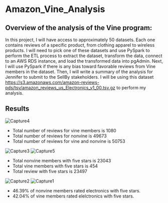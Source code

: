 # Amazon_Vine_Analysis

## Overview of the analysis of the Vine program:
In this project, I will have access to approximately 50 datasets. Each one contains reviews of a specific product, from clothing apparel to wireless products. I will need to pick one of these datasets and use PySpark to perform the ETL process to extract the dataset, transform the data, connect to an AWS RDS instance, and load the transformed data into pgAdmin. Next, I will use PySpark if there is any bias toward favorable reviews from Vine members in the dataset. Then, I will write a summary of the analysis for Jennifer to submit to the SellBy stakeholders. I will be using this dataset https://s3.amazonaws.com/amazon-reviews-pds/tsv/amazon_reviews_us_Electronics_v1_00.tsv.gz to perform my analysis.

## Results
![Capture4](https://user-images.githubusercontent.com/92561493/155034482-733fc8e3-e79a-44a8-98c5-c50a3a161256.PNG)
- Total number of reviews for vine members is 1080
- Total number of reviews for nonvine is 49673
- Total number of reviews for vine and nonvine is 50753


![Capture3](https://user-images.githubusercontent.com/92561493/155034610-3b5ff1c2-b34f-4396-8b1e-a6b3604e82a8.PNG)
![Capture5](https://user-images.githubusercontent.com/92561493/155034727-76a4c01c-d01b-4e79-8790-2a86779ce266.PNG)

- Total nonvine members with five stars is 23043
- Total vine members with five stars is 454
- Total review with five stars is 23497 

![Capture2](https://user-images.githubusercontent.com/92561493/155034842-46bf696c-a383-46ac-adb3-0fa90b7f4627.PNG)
![Capture1](https://user-images.githubusercontent.com/92561493/155034846-36fa1e98-f4f4-4e55-bba9-3c58d308e8cc.PNG)
- 46.39% of nonvine members rated electronics with five stars.
- 42.04% of vine members rated elelctronics with five stars.
